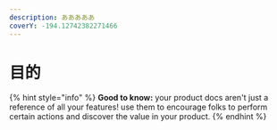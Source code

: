 ```yaml
---
description: あああああ
coverY: -194.12742382271466
---
```


# 目的

{% hint style="info" %}
**Good to know:** your product docs aren't just a reference of all your features! use them to encourage folks to perform certain actions and discover the value in your product.
{% endhint %}
